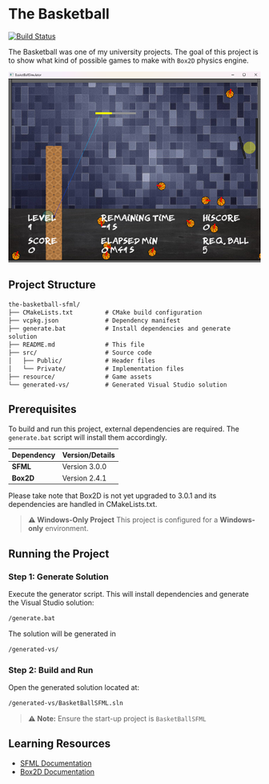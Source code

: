 # The Basketball
[![Build Status](https://github.com/hchia93/the-basketball-sfml/actions/workflows/build.yml/badge.svg)](https://github.com/hchia93/ufo-survivor/actions/workflows/build.yml)

The Basketball was one of my university projects. The goal of this project is to show what kind of possible games to make with `Box2D` physics engine.

![preview](preview.png)


## Project Structure

```
the-basketball-sfml/
├── CMakeLists.txt         # CMake build configuration
├── vcpkg.json             # Dependency manifest
├── generate.bat           # Install dependencies and generate solution
├── README.md              # This file
├── src/                   # Source code
│   ├── Public/            # Header files
│   └── Private/           # Implementation files
├── resource/              # Game assets
└── generated-vs/          # Generated Visual Studio solution
```

## Prerequisites

To build and run this project, external dependencies are required. The `generate.bat` script will install them accordingly.

| Dependency | Version/Details |
|------------|----------------|
| **SFML**   | Version 3.0.0  |
| **Box2D**  | Version 2.4.1  |

Please take note that Box2D is not yet upgraded to 3.0.1 and its dependencies are handled in CMakeLists.txt.

> **⚠️ Windows-Only Project**
> This project is configured for a **Windows-only** environment.

## Running the Project

### Step 1: Generate Solution

Execute the generator script. This will install dependencies and generate the Visual Studio solution:

```cmd
/generate.bat
```

The solution will be generated in 
```cmd
/generated-vs/
```

### Step 2: Build and Run

Open the generated solution located at:
```cmd
/generated-vs/BasketBallSFML.sln
```

> **⚠️ Note:** Ensure the start-up project is `BasketBallSFML`

## Learning Resources

- [SFML Documentation](https://www.sfml-dev.org/documentation.php)
- [Box2D Documentation](https://box2d.org/documentation/)
